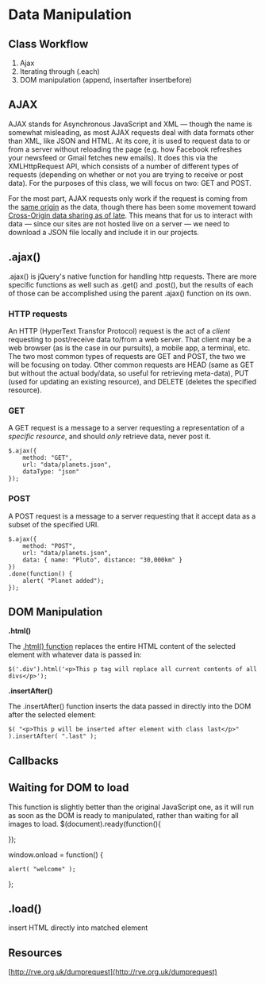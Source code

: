 # Data Manipulation

## Class Workflow
1. Ajax
2. Iterating through (.each)
3. DOM manipulation (append, insertafter insertbefore)

## AJAX

AJAX stands for Asynchronous JavaScript and XML — though the name is somewhat misleading, as most AJAX requests deal with data formats other than XML, like JSON and HTML. At its core, it is used to request data to or from a server without reloading the page (e.g. how Facebook refreshes your newsfeed or Gmail fetches new emails). It does this via the XMLHttpRequest API, which consists of a number of different types of requests (depending on whether or not you are trying to receive or post data). For the purposes of this class, we will focus on two: GET and POST.

For the most part, AJAX requests only work if the request is coming from the [same origin](https://en.wikipedia.org/wiki/Same-origin_policy) as the data, though there has been some movement toward [Cross-Origin data sharing as of late](https://en.wikipedia.org/wiki/Cross-origin_resource_sharing). This means that for us to interact with data — since our sites are not hosted live on a server — we need to download a JSON file locally and include it in our projects.

## .ajax()

.ajax() is jQuery's native function for handling http requests. There are more specific functions as well such as .get() and .post(), but the results of each of those can be accomplished using the parent .ajax() function on its own.

### HTTP requests

An HTTP (HyperText Transfor Protocol) request is the act of a _client_ requesting to post/receive data to/from a web server. That client may be a web browser (as is the case in our pursuits), a mobile app, a terminal, etc. The two most common types of requests are GET and POST, the two we will be focusing on today. Other common requests are HEAD (same as GET but without the actual body/data, so useful for retrieving meta-data), PUT (used for updating an existing resource), and DELETE (deletes the specified resource).

### GET

A GET request is a message to a server requesting a representation of a _specific resource_, and should _only_ retrieve data, never post it.

	$.ajax({
    	method: "GET",
        url: "data/planets.json",
        dataType: "json"
    });
        

### POST

A POST request is a message to a server requesting that it accept data as a subset of the specified URI.

	$.ajax({
  		method: "POST",
  		url: "data/planets.json",
  		data: { name: "Pluto", distance: "30,000km" }
	})
  	.done(function() {
    	alert( "Planet added");
  	});

## DOM Manipulation

**.html()**

The [.html() function](http://api.jquery.com/html/) replaces the entire HTML content of the selected element with whatever data is passed in:

	$('.div').html('<p>This p tag will replace all current contents of all divs</p>');
    
**.insertAfter()**

The .insertAfter() function inserts the data passed in directly into the DOM after the selected element:

	$( "<p>This p will be inserted after element with class last</p>" ).insertAfter( ".last" );

## Callbacks


## Waiting for DOM to load

This function is slightly better than the original JavaScript one, as it will run as soon as the DOM is ready to manipulated, rather than waiting for all images to load.
$(document).ready(function(){

});

window.onload = function() {
 
    alert( "welcome" );
 
};



## .load()

insert HTML directly into matched element

## Resources

[http://rve.org.uk/dumprequest](http://rve.org.uk/dumprequest)
